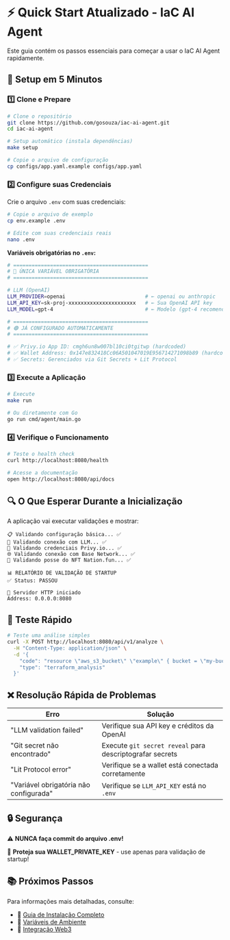 # ⚡ Quick Start Atualizado - IaC AI Agent

Este guia contém os passos essenciais para começar a usar o IaC AI Agent rapidamente.

## 🚀 Setup em 5 Minutos

### 1️⃣ Clone e Prepare

```bash
# Clone o repositório
git clone https://github.com/gosouza/iac-ai-agent.git
cd iac-ai-agent

# Setup automático (instala dependências)
make setup

# Copie o arquivo de configuração
cp configs/app.yaml.example configs/app.yaml
```

### 2️⃣ Configure suas Credenciais

Crie o arquivo `.env` com suas credenciais:

```bash
# Copie o arquivo de exemplo
cp env.example .env

# Edite com suas credenciais reais
nano .env
```

**Variáveis obrigatórias no `.env`:**

```bash
# ============================================
# 🔴 ÚNICA VARIÁVEL OBRIGATÓRIA
# ============================================

# LLM (OpenAI)
LLM_PROVIDER=openai                          # ← openai ou anthropic
LLM_API_KEY=sk-proj-xxxxxxxxxxxxxxxxxxxxxx   # ← Sua OpenAI API key
LLM_MODEL=gpt-4                              # ← Modelo (gpt-4 recomendado)

# ============================================
# 🟢 JÁ CONFIGURADO AUTOMATICAMENTE
# ============================================

# ✅ Privy.io App ID: cmgh6un8w007bl10ci0tgitwp (hardcoded)
# ✅ Wallet Address: 0x147e832418Cc06A501047019E956714271098b89 (hardcoded)
# ✅ Secrets: Gerenciados via Git Secrets + Lit Protocol
```

### 3️⃣ Execute a Aplicação

```bash
# Execute
make run

# Ou diretamente com Go
go run cmd/agent/main.go
```

### 4️⃣ Verifique o Funcionamento

```bash
# Teste o health check
curl http://localhost:8080/health

# Acesse a documentação
open http://localhost:8080/api/docs
```

## 🔍 O Que Esperar Durante a Inicialização

A aplicação vai executar validações e mostrar:

```
📋 Validando configuração básica... ✅
🤖 Validando conexão com LLM... ✅
🔐 Validando credenciais Privy.io... ✅
🌐 Validando conexão com Base Network... ✅
🎨 Validando posse do NFT Nation.fun... ✅

📊 RELATÓRIO DE VALIDAÇÃO DE STARTUP
✅ Status: PASSOU

🚀 Servidor HTTP iniciado
Address: 0.0.0.0:8080
```

## 🧪 Teste Rápido

```bash
# Teste uma análise simples
curl -X POST http://localhost:8080/api/v1/analyze \
  -H "Content-Type: application/json" \
  -d '{
    "code": "resource \"aws_s3_bucket\" \"example\" { bucket = \"my-bucket\" }",
    "type": "terraform_analysis"
  }'
```

## ❌ Resolução Rápida de Problemas

| Erro | Solução |
|------|---------|
| "LLM validation failed" | Verifique sua API key e créditos da OpenAI |
| "Git secret não encontrado" | Execute `git secret reveal` para descriptografar secrets |
| "Lit Protocol error" | Verifique se a wallet está conectada corretamente |
| "Variável obrigatória não configurada" | Verifique se `LLM_API_KEY` está no `.env` |

## 🔒 Segurança

⚠️ **NUNCA faça commit do arquivo .env!**

🔐 **Proteja sua WALLET_PRIVATE_KEY** - use apenas para validação de startup!

## 📚 Próximos Passos

Para informações mais detalhadas, consulte:
- 📖 [Guia de Instalação Completo](./GUIA_INSTALACAO.md)
- 📖 [Variáveis de Ambiente](./ENVIRONMENT_VARIABLES.md)
- 📖 [Integração Web3](./WEB3_INTEGRATION_GUIDE.md)
